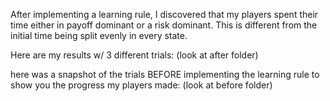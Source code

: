 After implementing a learning rule, I discovered that my players spent their time either in payoff dominant or a risk dominant. This is different from the initial time being split evenly in every state. 

Here are my results w/ 3 different trials: (look at after folder) 

here was a snapshot of the trials BEFORE implementing the learning rule to show you the progress my players made: (look at before folder)
